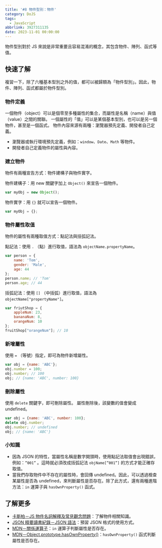 ```yaml
---
title: '#8 物件型別：物件'
category: DoJS
tags:
  - JavaScript
abbrlink: 3927311135
date: 2023-11-01 00:00:00
---
```

物件型別對於 JS 來說是非常重要且容易混淆的概念，其包含物件、陣列、函式等值。
<!--more-->
## 快速了解
複習一下，除了六種基本型別之外的值，都可以被歸類為「物件型別」。因此，物件、陣列、函式都屬於物件型別。
### 物件定義
一個物件（object）可以是個零至多種屬性的集合，而屬性是名稱（name）與值（value）之間的關聯。
一個屬性的「值」可以是某個基本型別，也可以是另一個物件，甚至是一個函式。
物件內容來源有兩種：瀏覽器預先定義、開發者自己定義。
- 瀏覽器或執行環境預先定義，例如：`window`、`Date`、`Math` 等物件。
- 開發者自己定義物件的屬性與內容。
### 建立物件
物件有兩種宣告方式：物件建構子與物件實字。

物件建構子：用 new 關鍵字加上 `Object()` 來宣告一個物件。
```jsx
var myObj = new Object();
```
物件實字：用 `{}` 就可以宣告一個物件。
```jsx
var myObj = {};
```
### 物件屬性取值
物件的屬性有兩種取值方式：點記法與括弧記法。

點記法：使用 `.` （點）進行取值，語法為 `objectName.propertyName`。
```jsx
var person = {
	name: 'Tom',
	gender: 'Male',
	age: 44
};
person.name; // 'Tom'
person.age; // 44
```
括弧記法：使用 `[]` （中括弧）進行取值，語法為 `objectName["propertyName"]`。
```jsx
var friutShop = {
	appleNum: 23,
	bananaNum: 8,
	orangeNum: 10
};
fruitShop["orangeNum"]; // 10
```
### 新增屬性
使用 `=` （等號）指定，即可為物件新增屬性。
```jsx
var obj = {name: 'ABC'};
obj.number = 100;
obj.number; // 100
obj; // {name: 'ABC', number: 100}
```
### 刪除屬性
使用 `delete` 關鍵字，即可刪除屬性。
屬性刪除後，該變數的值會變成 undefined。
```jsx
var obj = {name: 'ABC', number: 100};
delete obj.number;
obj.number; // undefined
obj; // {name: 'ABC'}
```
### 小知識
- 因為 JSON 的特性，當屬性名稱是數字開頭時，使用點記法取值會出現錯誤，例如：`”001”` 。這時就必須改成括弧記法 `objName[”001”]` 的方式才能正確存取值。
- 當我們存取物件中不存在的屬性時，會回傳 undefined。因此，可以透過檢查某屬性是否為 undefined，來判斷屬性是否存在。除了此方式，還有兩種進階方法：`in` 運算子與 `hasOwnProperty()` 函式。
## 了解更多
- [卡斯柏－JS 物件名詞解釋及常見觀念問題](https://www.casper.tw/development/2020/09/21/js-object/)：了解物件相關知識。
- [JSON 精要讀書紀錄－JSON 語法](https://miniaspreading.github.io/guide-to-json/2-json-syntax.html)：預習 JSON 格式的使用方式。
- [MDN－關係運算子](https://developer.mozilla.org/zh-TW/docs/Web/JavaScript/Guide/Expressions_and_operators#%E9%97%9C%E4%BF%82%E9%81%8B%E7%AE%97%E5%AD%90)：`in` 運算子判斷屬性是否存在。
- [MDN－Object.prototype.hasOwnProperty()](https://developer.mozilla.org/zh-TW/docs/Web/JavaScript/Reference/Global_Objects/Object/hasOwnProperty)：`hasOwnProperty()` 函式判斷屬性是否存在。